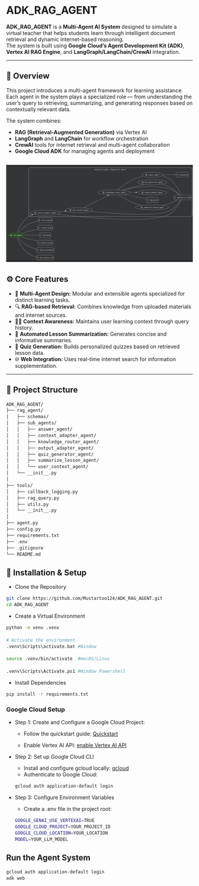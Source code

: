 # ADK_RAG_AGENT

**ADK_RAG_AGENT** is a **Multi-Agent AI System** designed to simulate a virtual teacher that helps students learn through intelligent document retrieval and dynamic internet-based reasoning.  
The system is built using **Google Cloud’s Agent Development Kit (ADK)**, **Vertex AI RAG Engine**, and **LangGraph/LangChain/CrewAI** integration.

---

## 🧠 Overview

This project introduces a multi-agent framework for learning assistance.  
Each agent in the system plays a specialized role — from understanding the user’s query to retrieving, summarizing, and generating responses based on contextually relevant data.

The system combines:
- **RAG (Retrieval-Augmented Generation)** via Vertex AI  
- **LangGraph** and **LangChain** for workflow orchestration  
- **CrewAI** tools for internet retrieval and multi-agent collaboration  
- **Google Cloud ADK** for managing agents and deployment  

![System Overview](assets/overview.png)
---

## ⚙️ Core Features

- 🧩 **Multi-Agent Design:** Modular and extensible agents specialized for distinct learning tasks.  
- 🔍 **RAG-based Retrieval:** Combines knowledge from uploaded materials and internet sources.  
- 🧑‍🏫 **Context Awareness:** Maintains user learning context through query history.  
- 🧠 **Automated Lesson Summarization:** Generates concise and informative summaries.  
- 🎯 **Quiz Generation:** Builds personalized quizzes based on retrieved lesson data.  
- 🌐 **Web Integration:** Uses real-time internet search for information supplementation.  

---

## 📂 Project Structure
```bash
ADK_RAG_AGENT/
├── rag_agent/
│   ├── schemas/
│   ├── sub_agents/
│   │   ├── answer_agent/
│   │   ├── context_adapter_agent/
│   │   ├── knowledge_router_agent/
│   │   ├── output_adapter_agent/
│   │   ├── quiz_generator_agent/
│   │   ├── summarize_lesson_agent/
│   │   └── user_context_agent/
│   └── __init__.py
│
├── tools/
│   ├── callback_logging.py
│   ├── rag_query.py
│   ├── utils.py
│   └── __init__.py
│
├── agent.py
├── config.py
├── requirements.txt
├── .env
├── .gitignore
└── README.md
```

## 🚀 Installation & Setup
- Clone the Repository 

```bash
git clone https://github.com/Mustartoo124/ADK_RAG_AGENT.git
cd ADK_RAG_AGENT
```

- Create a Virtual Environment

```bash
python -m venv .venv

# Activate the environment
.venv\Scripts\activate.bat #Window

source .venv/bin/activate  #macOS/Linux

.venv\Scripts\Activate.ps1 #Window Powershell
```

- Install Dependencies
```bash
pip install -r requirements.txt
```

### Google Cloud Setup
- Step 1: Create and Configure a Google Cloud Project: 
    - Follow the quickstart guide: [Quickstart](https://cloud.google.com/vertex-ai/generative-ai/docs/start/quickstart?usertype=adc#configure-project)

    - Enable Vertex AI API: [enable Vertex AI API](https://console.cloud.google.com/flows/enableapi?apiid=aiplatform.googleapis.com)

- Step 2: Set up Google Cloud CLI
    - Install and configure gcloud locally:
    [gcloud](https://cloud.google.com/vertex-ai/generative-ai/docs/start/quickstart?usertype=adc#setup-local)
    - Authenticate to Google Cloud: 
    ```bash
    gcloud auth application-default login
    ```

- Step 3: Configure Environment Variables
    - Create a .env file in the project root: 
    ```bash
    GOOGLE_GENAI_USE_VERTEXAI=TRUE
    GOOGLE_CLOUD_PROJECT=YOUR_PROJECT_ID
    GOOGLE_CLOUD_LOCATION=YOUR_LOCATION
    MODEL=YOUR_LLM_MODEL
    ```
## Run the Agent System
```bash
gcloud auth application-default login
adk web
```